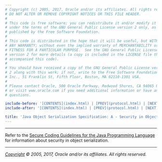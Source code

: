 ```yaml
---
# Copyright (c) 2005, 2017, Oracle and/or its affiliates. All rights reserved.
# DO NOT ALTER OR REMOVE COPYRIGHT NOTICES OR THIS FILE HEADER.
#
# This code is free software; you can redistribute it and/or modify it
# under the terms of the GNU General Public License version 2 only, as
# published by the Free Software Foundation.
#
# This code is distributed in the hope that it will be useful, but WITHOUT
# ANY WARRANTY; without even the implied warranty of MERCHANTABILITY or
# FITNESS FOR A PARTICULAR PURPOSE.  See the GNU General Public License
# version 2 for more details (a copy is included in the LICENSE file that
# accompanied this code).
#
# You should have received a copy of the GNU General Public License version
# 2 along with this work; if not, write to the Free Software Foundation,
# Inc., 51 Franklin St, Fifth Floor, Boston, MA 02110-1301 USA.
#
# Please contact Oracle, 500 Oracle Parkway, Redwood Shores, CA 94065 USA
# or visit www.oracle.com if you need additional information or have any
# questions.

include-before: '[CONTENTS](index.html) | [PREV](protocol.html) | [NEXT](exceptions.html)'
include-after: '[CONTENTS](index.html) | [PREV](protocol.html) | [NEXT](exceptions.html)'

title: 'Java Object Serialization Specification: A - Security in Object Serialization'
---
```


-------------------------------------------------------------------------------

Refer to the [Secure Coding Guidelines for the Java Programming 
Language](http://www.oracle.com/pls/topic/lookup?ctx=javase9&id=secure_coding_guidelines_javase) 
for information about security in object serialization.

-------------------------------------------------------------------------------

*[Copyright](../../../legal/SMICopyright.html) &copy; 2005, 2017, Oracle
and/or its affiliates. All rights reserved.*
